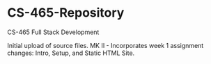 # CS-465-Repository
CS-465 Full Stack Development

Initial upload of source files.
MK II - Incorporates week 1 assignment changes: Intro, Setup, and Static HTML Site.

